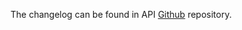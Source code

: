 The changelog can be found in API [Github](https://github.com/hmrc/self-assessment-api/blob/master/CHANGELOG.md) repository.
